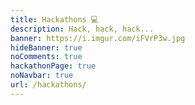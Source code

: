 ```yaml
---
title: Hackathons 💻
description: Hack, hack, hack...
banner: https://i.imgur.com/iFVrP3w.jpg
hideBanner: true
noComments: true
hackathonPage: true
noNavbar: true
url: /hackathons/
---
```

